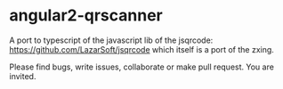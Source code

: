 # angular2-qrscanner
A port to typescript of the javascript lib of the jsqrcode:
https://github.com/LazarSoft/jsqrcode
which itself is a port of the zxing.

Please find bugs, write issues, collaborate or make pull request. You are invited.
